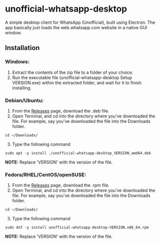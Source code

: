 # unofficial-whatsapp-desktop
A simple desktop client for WhatsApp (Unofficial), built using Electron.
The app basically just loads the web.whatsapp.com website in a native GUI window.

## Installation

### Windows:
1. Extract the contents of the zip file to a folder of your choice.
2. Run the executable file (unofficial-whatsapp-desktop Setup VERSION.exe) within the extracted folder, and wait for it to finish installing.

### Debian/Ubuntu:
1. From the [Releases](https://github.com/nikhil-prabhu/unofficial-whatsapp-desktop/releases) page, download the .deb file.
2. Open Terminal, and cd into the directory where you've downloaded the file. For example, say you've downloaded the file into the Downloads folder.
```
cd ~/Downloads/
```
3. Type the following command
```
sudo apt -y install ./unofficial-whatsapp-desktop_VERSION_amd64.deb
```
**NOTE:** Replace 'VERSION' with the version of the file.

### Fedora/RHEL/CentOS/openSUSE:
1. From the [Releases](https://github.com/nikhil-prabhu/unofficial-whatsapp-desktop/releases) page, download the .rpm file.
2. Open Terminal, and cd into the directory where you've downloaded the file. For example, say you've downloaded the file into the Downloads folder.
```
cd ~/Downloads/
```
3. Type the following command
```
sudo dnf -y install unofficial-whatsapp-desktop-VERSION.x86_64.rpm
```
**NOTE:** Replace 'VERSION' with the version of the file.